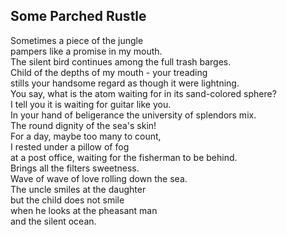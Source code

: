 Some Parched Rustle
-------------------
Sometimes a piece of the jungle  
pampers like a promise in my mouth.  
The silent bird continues among the full trash barges.  
Child of the depths of my mouth - your treading  
stills your handsome regard as though it were lightning.  
You say, what is the atom waiting for in its sand-colored sphere?  
I tell you it is waiting for guitar like you.  
In your hand of beligerance the university of splendors mix.  
The round dignity of the sea's skin!  
For a day, maybe too many to count,  
I rested under a pillow of fog  
at a post office, waiting for the fisherman to be behind.  
Brings all the filters sweetness.  
Wave of wave of love rolling down the sea.  
The uncle smiles at the daughter  
but the child does not smile  
when he looks at the pheasant man  
and the silent ocean.  
